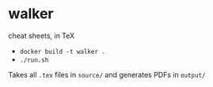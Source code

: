 # walker

cheat sheets, in TeX

- `docker build -t walker .`
- `./run.sh`

Takes all `.tex` files in `source/` and generates PDFs in `output/`
